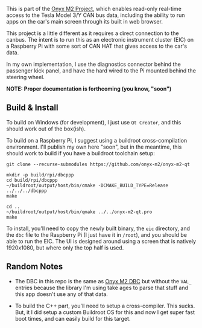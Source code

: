 This is part of the [Onyx M2 Project](https://github.com/onyx-m2), which enables
read-only real-time access to the Tesla Model 3/Y CAN bus data, including the
ability to run apps on the car's main screen through its built in web browser.

This project is a little different as it requires a direct connection to the canbus.
The intent is to run this as an electronic instrument cluster (EIC) on a Raspberry Pi
with some sort of CAN HAT that gives access to the car's data.

In my own implementation, I use the diagnostics connector behind the passenger kick
panel, and have the hard wired to the Pi mounted behind the steering wheel.

**NOTE: Proper documentation is forthcoming (you know, "soon")**

## Build & Install

To build on Windows (for development), I just use `Qt Creator`, and this should work
out of the box(ish).

To build on a Raspberry Pi, I suggest using a buildroot cross-compilation environment. I'll publish my own here "soon", but in the meantime, this should
work to build if you have a buildroot toolchain setup:

```
git clone --recurse-submodules https://github.com/onyx-m2/onyx-m2-qt

mkdir -p build/rpi/dbcppp
cd build/rpi/dbcppp
~/buildroot/output/host/bin/cmake -DCMAKE_BUILD_TYPE=Release ../../../dbcppp
make

cd ..
~/buildroot/output/host/bin/qmake ../../onyx-m2-qt.pro
make
```
To install, you'll need to copy the newly built binary, the `eic` directory,
and the `dbc` file to the Raspberry Pi (I just have it in `/root`), and you
should be able to run the EIC. The UI is designed around using a screen that
is natively 1920x1080, but where only the top half is used.

## Random Notes

- The DBC in this repo is the same as [Onyx M2 DBC](https://github.com/onyx-m2/onyx-m2-dbc)
  but without the `VAL_` entries because the library I'm using take ages to parse that
  stuff and this app doesn't use any of that data.

- To build the C++ part, you'll need to setup a cross-compiler. This sucks. But, it
  I did setup a custom Buildroot OS for this and now I get super fast boot times, and
  can easily build for this target.